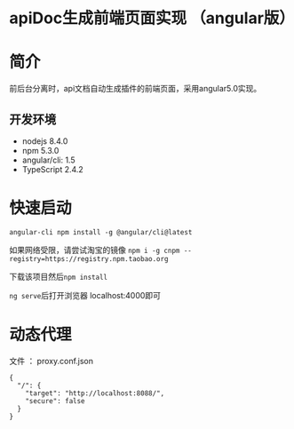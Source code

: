 # apiDoc生成前端页面实现 （angular版）

# 简介

前后台分离时，api文档自动生成插件的前端页面，采用angular5.0实现。

## 开发环境
- nodejs 8.4.0
- npm 5.3.0
- angular/cli: 1.5
- TypeScript 2.4.2

# 快速启动

`angular-cli npm install -g @angular/cli@latest`

如果网络受限，请尝试淘宝的镜像 
`npm i -g cnpm --registry=https://registry.npm.taobao.org`

下载该项目然后`npm install`

`ng serve`后打开浏览器 localhost:4000即可

# 动态代理

文件 ： proxy.conf.json
```$xslt
{
  "/": {
    "target": "http://localhost:8088/",
    "secure": false
  }
}
```
